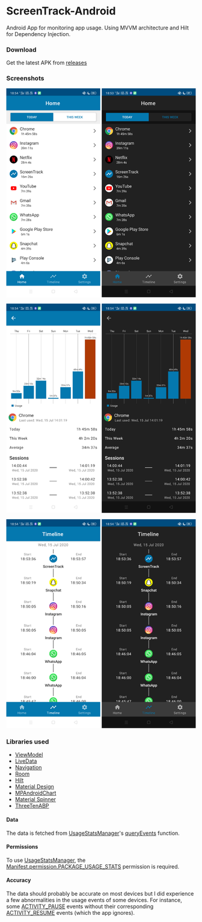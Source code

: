 # ScreenTrack-Android
Android App for monitoring app usage. Using MVVM architecture and Hilt for Dependency Injection.

### Download
Get the latest APK from [releases](https://github.com/ashar-7/ScreenTrack-Android/releases)

### Screenshots
<img src="screenshots/home_light.png" width=250/> <img src="screenshots/home_dark.png" width=250/>

<img src="screenshots/app_detail_light.png" width=250/> <img src="screenshots/app_detail_dark.png" width=250/>

<img src="screenshots/timeline_light.png" width=250/> <img src="screenshots/timeline_dark.png" width=250/>

### Libraries used
* [ViewModel](https://developer.android.com/topic/libraries/architecture/viewmodel)
* [LiveData](https://developer.android.com/topic/libraries/architecture/livedata)
* [Navigation](https://developer.android.com/guide/navigation)
* [Room](https://developer.android.com/training/data-storage/room)
* [Hilt](https://developer.android.com/training/dependency-injection/hilt-android)
* [Material Design](https://material.io/)
* [MPAndroidChart](https://github.com/PhilJay/MPAndroidChart)
* [Material Spinner](https://github.com/jaredrummler/MaterialSpinner)
* [ThreeTenABP](https://github.com/JakeWharton/ThreeTenABP)

#### Data
The data is fetched from [UsageStatsManager](https://developer.android.com/reference/android/app/usage/UsageStatsManager)'s [queryEvents](https://developer.android.com/reference/android/app/usage/UsageStatsManager#queryEvents(long,%20long)) function.

#### Permissions
To use [UsageStatsManager](https://developer.android.com/reference/android/app/usage/UsageStatsManager), the [Manifest.permission.PACKAGE_USAGE_STATS](https://developer.android.com/reference/android/Manifest.permission#PACKAGE_USAGE_STATS) permission is required.

#### Accuracy
The data should probably be accurate on most devices but I did experience a few abnormalities in the
usage events of some devices. For instance, some [ACTIVITY_PAUSE](https://developer.android.com/reference/kotlin/android/app/usage/UsageEvents.Event#ACTIVITY_PAUSED:kotlin.Int) events without their corresponding [ACTIVITY_RESUME](https://developer.android.com/reference/kotlin/android/app/usage/UsageEvents.Event#ACTIVITY_RESUMED:kotlin.Int) events (which the app ignores).

